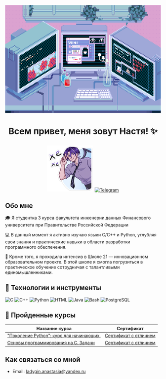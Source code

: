 <img src="https://github.com/Lemacoder/Lemacoder/blob/main/assets/header.gif" alt="Header" width="1900" height="350">

# <p align="center"> Всем привет, меня зовут Настя! :sparkles: </p>

<p align="center">
  <img src ="https://github.com/Lemacoder/Lemacoder/blob/main/assets/sticker.webp" alt="Sticker" width="150" height="150">
  <a href="https://t.me/Lemacoder">
    <img src="https://img.shields.io/badge/Telegram-090909?style=for-the-badge&logo=Telegram&logoColor=33b7fa" alt="Telegram">
  </a>
</p>

## Обо мне 

:mortar_board: Я студентка 3 курса факультета инженерии данных Финансового университета при Правительстве Российской Федерации

:computer: В данный момент я активно изучаю языки C/C++ и Python, углубляя свои знания и практические навыки в области разработки программного обеспечения.  

:school: Кроме того, я проходила интенсив в Школе 21 — инновационном образовательном проекте. В этой школе я смогла погрузиться в практическое обучение сотрудничая с талантливыми единомышленниками.

## :space_invader: Технологии и инструменты

![C](https://img.shields.io/badge/C-090909?style=for-the-badge&logo=C&logoColor=5B69BB)
![C++](https://img.shields.io/badge/C++-090909?style=for-the-badge&logo=C%2b%2b&logoColor=5B69BB)
![Python](https://img.shields.io/badge/Python-090909?style=for-the-badge&logo=Python&logoColor=fee442)
![HTML](https://img.shields.io/badge/HTML-090909?style=for-the-badge&logo=html5&logoColor=e44d26)
![Java](https://img.shields.io/badge/Java-090909?style=for-the-badge&logo=openjdk&logoColor=5B69BB)
![Bash](https://img.shields.io/badge/GNU%20Bash-090909?style=for-the-badge&logo=GNU%20Bash&logoColor=ffcb00)
![PostgreSQL](https://img.shields.io/badge/PostgreSQL-090909?style=for-the-badge&logo=postgresql&logoColor=0300ff4a)


## :notebook: Пройденные курсы 

| Название курса |Сертификат|
| --- | --- |
| ["Поколение Python": курс для начинающих.](https://stepik.org/course/58852/info)| [Сертификат с отличием](https://stepik.org/cert/2374639) |
| [Основы программирования на С. Задачи](https://stepik.org/course/3078/info) | [Сертификат с отличием](https://stepik.org/cert/2520565)|

## Как связаться со мной 

- Email: ladygin.anastasia@yandex.ru 
